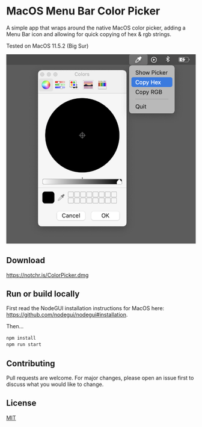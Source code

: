 # MacOS Menu Bar Color Picker

A simple app that wraps around the native MacOS color picker, adding a Menu Bar icon and allowing for quick copying of hex & rgb strings.

Tested on MacOS 11.5.2 (Big Sur)

![Color Picker](example.png?raw=true "Color Picker")

## Download

https://notchr.is/ColorPicker.dmg

## Run or build locally

First read the NodeGUI installation instructions for MacOS here: https://github.com/nodegui/nodegui#installation.

Then...

```bash
npm install
npm run start
```

## Contributing

Pull requests are welcome. For major changes, please open an issue first to discuss what you would like to change.

## License

[MIT](https://choosealicense.com/licenses/mit/)
